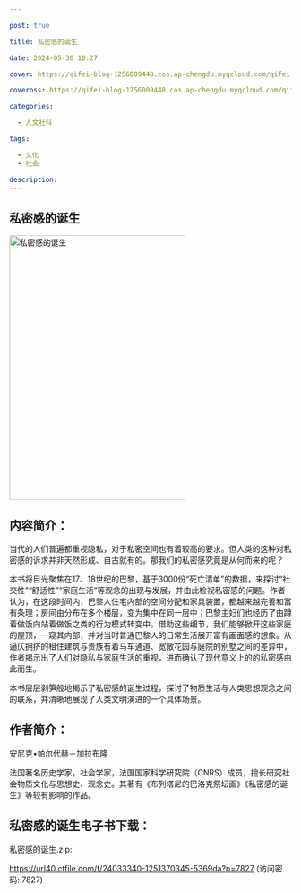 ```yaml
---

post: true

title: 私密感的诞生

date: 2024-05-30 10:27

cover: https://qifei-blog-1256009448.cos.ap-chengdu.myqcloud.com/qifei-blog/s34252819.jpg

coveross: https://qifei-blog-1256009448.cos.ap-chengdu.myqcloud.com/qifei-blog/s34252819.jpg

categories:

  - 人文社科

tags:

  - 文化
  - 社会

description:
---
```


## 私密感的诞生

<img alt="私密感的诞生" class="aligncenter loading" data-was-processed="true" decoding="async" fetchpriority="high" height="471" src="https://qifei-blog-1256009448.cos.ap-chengdu.myqcloud.com/qifei-blog/s34252819.jpg" style="cursor: zoom-in;" width="314"/>

## 内容简介：

当代的人们普遍都重视隐私，对于私密空间也有着较高的要求。但人类的这种对私密感的诉求并非天然形成、自古就有的。那我们的私密感究竟是从何而来的呢？

本书将目光聚焦在17、18世纪的巴黎，基于3000份“死亡清单”的数据，来探讨“社交性”“舒适性”“家庭生活”等观念的出现与发展，并由此检视私密感的问题。作者认为，在这段时间内，巴黎人住宅内部的空间分配和家具装置，都越来越完善和富有条理；房间由分布在多个楼层，变为集中在同一层中；巴黎主妇们也经历了由蹲着做饭向站着做饭之类的行为模式转变中。借助这些细节，我们能够掀开这些家庭的屋顶，一窥其内部，并对当时普通巴黎人的日常生活展开富有画面感的想象。从逼仄拥挤的租住建筑与贵族有着马车通道、宽敞花园与庭院的别墅之间的差异中，作者揭示出了人们对隐私与家庭生活的重视，进而确认了现代意义上的的私密感由此而生。

本书层层剥笋般地揭示了私密感的诞生过程，探讨了物质生活与人类思想观念之间的联系，并清晰地展现了人类文明演进的一个具体场景。

## 作者简介：

安尼克•帕尔代赫－加拉布隆

法国著名历史学家，社会学家，法国国家科学研究院（CNRS）成员，擅长研究社会物质文化与思想史、观念史。其著有《布列塔尼的巴洛克祭坛画》《私密感的诞生》等较有影响的作品。

## 私密感的诞生电子书下载：

私密感的诞生.zip: 

https://url40.ctfile.com/f/24033340-1251370345-5369da?p=7827 (访问密码: 7827)
